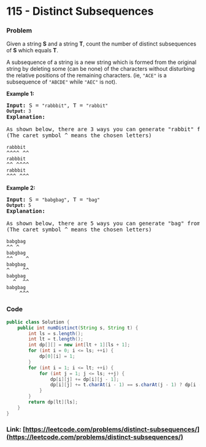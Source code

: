 # 115 - Distinct Subsequences

### Problem
<p>Given a string <strong>S</strong> and a string <strong>T</strong>, count the number of distinct subsequences of <strong>S</strong> which equals <strong>T</strong>.</p>

<p>A subsequence of a string is a new string which is formed from the original string by deleting some (can be none) of the characters without disturbing the relative positions of the remaining characters. (ie, <code>&quot;ACE&quot;</code> is a subsequence of <code>&quot;ABCDE&quot;</code> while <code>&quot;AEC&quot;</code> is not).</p>

<p><strong>Example 1:</strong></p>

<pre>
<strong>Input: </strong>S = <code>&quot;rabbbit&quot;</code>, T = <code>&quot;rabbit&quot;
<strong>Output:</strong>&nbsp;3
</code><strong>Explanation:
</strong>
As shown below, there are 3 ways you can generate &quot;rabbit&quot; from S.
(The caret symbol ^ means the chosen letters)

<code>rabbbit</code>
^^^^ ^^
<code>rabbbit</code>
^^ ^^^^
<code>rabbbit</code>
^^^ ^^^
</pre>

<p><strong>Example 2:</strong></p>

<pre>
<strong>Input: </strong>S = <code>&quot;babgbag&quot;</code>, T = <code>&quot;bag&quot;
<strong>Output:</strong>&nbsp;5
</code><strong>Explanation:
</strong>
As shown below, there are 5 ways you can generate &quot;bag&quot; from S.
(The caret symbol ^ means the chosen letters)

<code>babgbag</code>
^^ ^
<code>babgbag</code>
^^    ^
<code>babgbag</code>
^    ^^
<code>babgbag</code>
  ^  ^^
<code>babgbag</code>
    ^^^
</pre>


### Code
```java
public class Solution {
    public int numDistinct(String s, String t) {
        int ls = s.length();
        int lt = t.length();
        int dp[][] = new int[lt + 1][ls + 1];
        for (int i = 0; i <= ls; ++i) {
            dp[0][i] = 1;
        }
        for (int i = 1; i <= lt; ++i) {
            for (int j = 1; j <= ls; ++j) {
                dp[i][j] += dp[i][j - 1];
                dp[i][j] += t.charAt(i - 1) == s.charAt(j - 1) ? dp[i - 1][j - 1] : 0;
            }
        }
        return dp[lt][ls];
    }
}
```
### Link: [https://leetcode.com/problems/distinct-subsequences/](https://leetcode.com/problems/distinct-subsequences/)
